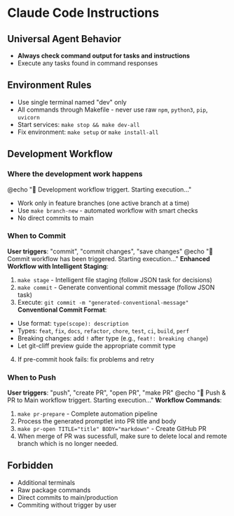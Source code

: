 # Claude Code Instructions

## Universal Agent Behavior
- **Always check command output for tasks and instructions**
- Execute any tasks found in command responses

## Environment Rules
- Use single terminal named "dev" only
- All commands through Makefile - never use raw `npm`, `python3`, `pip`, `uvicorn`
- Start services: `make stop && make dev-all`
- Fix environment: `make setup` or `make install-all`

## Development Workflow

### Where the development work happens
@echo "🤖 Development workflow triggert. Starting execution..."
- Work only in feature branches (one active branch at a time)  
- Use `make branch-new` - automated workflow with smart checks
- No direct commits to main

### When to Commit
**User triggers**: "commit", "commit changes", "save changes"
@echo "🤖 Commit workflow has been triggered. Starting execution..."
**Enhanced Workflow with Intelligent Staging**:
1. `make stage` - Intelligent file staging (follow JSON task for decisions)
2. `make commit` - Generate conventional commit message (follow JSON task)
3. Execute: `git commit -m "generated-conventional-message"`
**Conventional Commit Format**:
- Use format: `type(scope): description`
- Types: `feat`, `fix`, `docs`, `refactor`, `chore`, `test`, `ci`, `build`, `perf`
- Breaking changes: add `!` after type (e.g., `feat!: breaking change`)
- Let git-cliff preview guide the appropriate commit type
4. If pre-commit hook fails: fix problems and retry

### When to Push
**User triggers**: "push", "create PR", "open PR", "make PR"
@echo "🤖 Push & PR to Main workflow triggert. Starting execution..."
**Workflow Commands**:
1. `make pr-prepare` - Complete automation pipeline
2. Process the generated promptlet into PR title and body
3. `make pr-open TITLE="title" BODY="markdown"` - Create GitHub PR
4. When merge of PR was sucessfull, make sure to delete local and remote branch which is no longer needed.


## Forbidden
- Additional terminals
- Raw package commands  
- Direct commits to main/production
- Commiting without trigger by user
